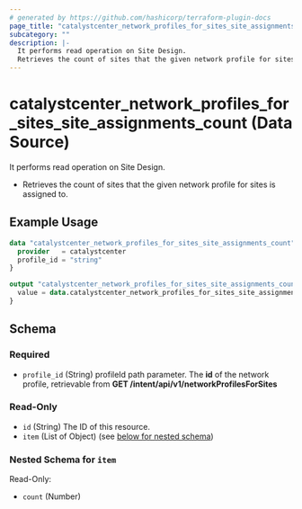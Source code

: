 ```yaml
---
# generated by https://github.com/hashicorp/terraform-plugin-docs
page_title: "catalystcenter_network_profiles_for_sites_site_assignments_count Data Source - terraform-provider-catalystcenter"
subcategory: ""
description: |-
  It performs read operation on Site Design.
  Retrieves the count of sites that the given network profile for sites is assigned to.
---
```


# catalystcenter_network_profiles_for_sites_site_assignments_count (Data Source)

It performs read operation on Site Design.

- Retrieves the count of sites that the given network profile for sites is assigned to.

## Example Usage

```terraform
data "catalystcenter_network_profiles_for_sites_site_assignments_count" "example" {
  provider   = catalystcenter
  profile_id = "string"
}

output "catalystcenter_network_profiles_for_sites_site_assignments_count_example" {
  value = data.catalystcenter_network_profiles_for_sites_site_assignments_count.example.item
}
```

<!-- schema generated by tfplugindocs -->
## Schema

### Required

- `profile_id` (String) profileId path parameter. The **id** of the network profile, retrievable from **GET /intent/api/v1/networkProfilesForSites**

### Read-Only

- `id` (String) The ID of this resource.
- `item` (List of Object) (see [below for nested schema](#nestedatt--item))

<a id="nestedatt--item"></a>
### Nested Schema for `item`

Read-Only:

- `count` (Number)
